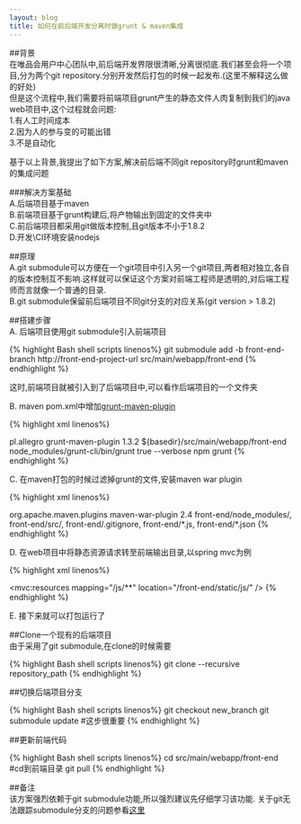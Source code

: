```yaml
---
layout: blog
title: 如何在前后端开发分离时做grunt & maven集成
---
```


##背景  
在唯品会用户中心团队中,前后端开发界限很清晰,分离很彻底.我们甚至会将一个项目,分为两个git repository.分别开发然后打包的时候一起发布.(这里不解释这么做的好处)  
但是这个流程中,我们需要将前端项目grunt产生的静态文件人肉复制到我们的java web项目中,这个过程就会问题:  
1.有人工时间成本  
2.因为人的参与变的可能出错  
3.不是自动化  

基于以上背景,我提出了如下方案,解决前后端不同git repository时grunt和maven的集成问题

###解决方案基础  
A.后端项目基于maven  
B.前端项目基于grunt构建后,将产物输出到固定的文件夹中  
C.前后端项目都采用git做版本控制,且git版本不小于1.8.2  
D.开发\CI环境安装nodejs  

##原理  
A.git submodule可以方便在一个git项目中引入另一个git项目,两者相对独立,各自的版本控制互不影响.这样就可以保证这个方案对前端工程师是透明的,对后端工程师而言就像一个普通的目录.  
B.git submodule保留前后端项目不同git分支的对应关系(git version > 1.8.2)

##搭建步骤  
A. 后端项目使用git submodule引入前端项目

{% highlight Bash shell scripts linenos%}
git submodule add -b front-end-branch http://front-end-project-url   src/main/webapp/front-end
{% endhighlight %}

这时,前端项目就被引入到了后端项目中,可以看作后端项目的一个文件夹

B. maven pom.xml中增加[grunt-maven-plugin](https://github.com/allegro/grunt-maven-plugin)

{% highlight xml linenos%}
<!-- grunt maven plugin负责安装grunt项目和执行grunt命令-->
<plugin>
    <groupId>pl.allegro</groupId>
    <artifactId>grunt-maven-plugin</artifactId>
    <version>1.3.2</version>
    <configuration>
        <gruntBuildDirectory>
            ${basedir}/src/main/webapp/front-end
        </gruntBuildDirectory>
        <gruntExecutable>
            node_modules/grunt-cli/bin/grunt
        </gruntExecutable>
        <runGruntWithNode>
            true
        </runGruntWithNode>
        <gruntOptions>
            <gruntOption>
                --verbose
            </gruntOption>
        </gruntOptions>
    </configuration>
    <executions>
        <execution>
            <goals>
                <goal>npm</goal>
                <goal>grunt</goal>
            </goals>
        </execution>
    </executions>
</plugin>
{% endhighlight %}

C. 在maven打包的时候过滤掉grunt的文件,安装maven war plugin

{% highlight xml linenos%}
<!-- war plugin将引入的grunt源码和前端项目配置环境等无用文件屏蔽-->
<plugin>
    <groupId>org.apache.maven.plugins</groupId>
    <artifactId>maven-war-plugin</artifactId>
    <version>2.4</version>
    <configuration>
        <packagingExcludes>
            front-end/node_modules/,
            front-end/src/,
            front-end/.gitignore,
            front-end/*.js,
            front-end/*.json
        </packagingExcludes>
    </configuration>
</plugin>
{% endhighlight %}

D. 在web项目中将静态资源请求转至前端输出目录,以spring mvc为例

{% highlight xml linenos%}
<bean id="viewResolver" class="org.springframework.web.servlet.view.InternalResourceViewResolver">
<!-- 这里的固定输出目录为前端项目中的static目录-->
  <property name="prefix" value="/front-end/static/" />
  <property name="suffix" value=".html" />
</bean>

<!-- 静态资源映射配置,当然,除了JS,别的也可以,甚至是上面的HTML你也可以这么干-->
<mvc:resources mapping="/js/**" location="/front-end/static/js/" />
{% endhighlight %}

E. 接下来就可以打包运行了

##Clone一个现有的后端项目  
由于采用了git submodule,在clone的时候需要

{% highlight Bash shell scripts linenos%}
git clone --recursive repository_path
{% endhighlight %}

##切换后端项目分支

{% highlight Bash shell scripts linenos%}
git checkout new_branch
git submodule update  #这步很重要
{% endhighlight %}

##更新前端代码

{% highlight Bash shell scripts linenos%}
cd src/main/webapp/front-end #cd到前端目录
git pull
{% endhighlight %}

##备注  
该方案强烈依赖于git submodule功能,所以强烈建议先仔细学习该功能. 
关于git无法跟踪submodule分支的问题参看[这里](http://stackoverflow.com/questions/1777854/git-submodules-specify-a-branch-tag)
